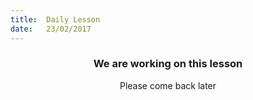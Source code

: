 ```yaml
---
title:  Daily Lesson
date:   23/02/2017
---
```


### <center>We are working on this lesson</center>
<center>Please come back later</center>